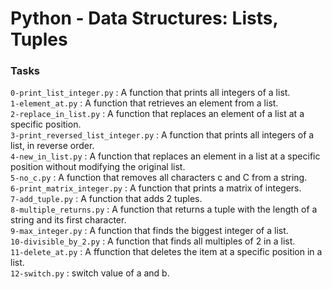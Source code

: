 # Python - Data Structures: Lists, Tuples

### Tasks

`0-print_list_integer.py` : A function that prints all integers of a list.<br/>
`1-element_at.py` : A function that retrieves an element from a list.<br/>
`2-replace_in_list.py` : A function that replaces an element of a list at a specific position.<br/>
`3-print_reversed_list_integer.py` : A function that prints all integers of a list, in reverse order.<br/>
`4-new_in_list.py` : A function that replaces an element in a list at a specific position without modifying the original list.<br/>
`5-no_c.py` : A function that removes all characters c and C from a string.<br/>
`6-print_matrix_integer.py` : A function that prints a matrix of integers.<br/>
`7-add_tuple.py` : A function that adds 2 tuples.<br/>
`8-multiple_returns.py` : A function that returns a tuple with the length of a string and its first character.<br/>
`9-max_integer.py` : A function that finds the biggest integer of a list.<br/>
`10-divisible_by_2.py` : A function that finds all multiples of 2 in a list.<br/>
`11-delete_at.py` : A ffunction that deletes the item at a specific position in a list.<br/>
`12-switch.py` : switch value of a and b.<br/>
